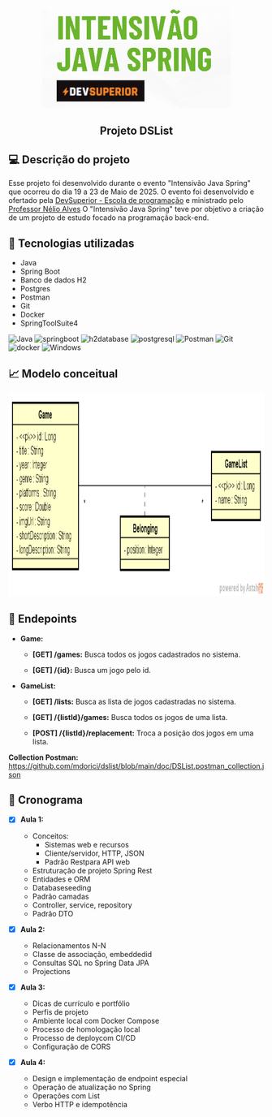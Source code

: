 

<div align="center"><img src="https://github.com/mdorici/dslist/blob/main/doc/IJS.png" alt="drawing" height="200"/></div>

## <div align="center">  Projeto DSList  </div>


## :computer: Descrição do projeto
Esse projeto foi desenvolvido durante o evento "Intensivão Java Spring" que ocorreu do dia 19 a 23 de Maio de 2025. O evento foi desenvolvido e ofertado pela [DevSuperior - Escola de programação](https://github.com/devsuperior) e ministrado pelo [Professor Nélio Alves](https://github.com/acenelio)
O "Intensivão Java Spring" teve por objetivo a criação de um projeto de estudo focado na programação back-end.

##

## :hammer: Tecnologias utilizadas
- Java
- Spring Boot
- Banco de dados H2
- Postgres
- Postman
- Git
- Docker
- SpringToolSuite4

 ![Java](https://img.shields.io/badge/java-%23ED8B00.svg?style=for-the-badge&logo=openjdk&logoColor=white)
 ![springboot](https://img.shields.io/badge/springboot-%6DB33F.svg?style=for-the-badge&logo=springboot&logoColor=white)
 ![h2database](https://img.shields.io/badge/h2database-09476B.svg?style=for-the-badge&logo=h2database&logoColor=white)
 ![postgresql](https://img.shields.io/badge/postgresql-4169E1?style=for-the-badge&logo=postgresql&logoColor=white)
 ![Postman](https://img.shields.io/badge/Postman-FF6C37?style=for-the-badge&logo=postman&logoColor=white)
 ![Git](https://img.shields.io/badge/git-%23F05033.svg?style=for-the-badge&logo=git&logoColor=white)
 ![docker](https://img.shields.io/badge/docker-2496ED.svg?style=for-the-badge&logo=docker&logoColor=white)
 ![Windows](https://img.shields.io/badge/Windows-0078D6?style=for-the-badge&logo=windows&logoColor=white)
 
## :chart_with_upwards_trend: Modelo conceitual

<div align="center"><img src="https://github.com/mdorici/dslist/blob/main/doc/modelo.png" alt="drawing" height="400"/></div>

## :memo: Endepoints

- **Game:**

  - **[GET] /games:** Busca todos os jogos cadastrados no sistema.
    
  - **[GET] /{id}:** Busca um jogo pelo id.
    
 
- **GameList:**
  
  - **[GET] /lists:** Busca as lista de jogos cadastradas no sistema.
    
  - **[GET] /{listId}/games:** Busca todos os jogos de uma lista.
    
  - **[POST] /{listId}/replacement:** Troca a posição dos jogos em uma lista.



**Collection Postman:** https://github.com/mdorici/dslist/blob/main/doc/DSList.postman_collection.json


## :rocket: Cronograma

- [x] **Aula 1:**
  - Conceitos:
    - Sistemas web e recursos
    - Cliente/servidor, HTTP, JSON
    - Padrão Restpara API web
  - Estruturação de projeto Spring Rest
  - Entidades e ORM
  - Databaseseeding
  - Padrão camadas
  - Controller, service, repository
  - Padrão DTO

- [x] **Aula 2:**
  - Relacionamentos N-N
  - Classe de associação, embeddedid
  - Consultas SQL no Spring Data JPA
  - Projections

- [x] **Aula 3:**
  - Dicas de currículo e portfólio
  - Perfis de projeto
  - Ambiente local com Docker Compose
  - Processo de homologação local
  - Processo de deploycom CI/CD
  - Configuração de CORS

- [x] **Aula 4:**
  - Design e implementação de endpoint especial
  - Operação de atualização no Spring
  - Operações com List
  - Verbo HTTP e idempotência

